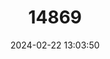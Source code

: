 ---
title: "14869"
category: "Notomys mitchellii"
draft: false
date: 2024-02-22 13:03:50
languages:
  Australian languages: ["Pankot"]
  English: ["Mitchell's Hopping Mouse"]
---